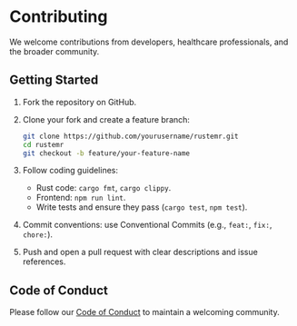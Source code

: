 ---
---

# Contributing

We welcome contributions from developers, healthcare professionals, and the broader community.

## Getting Started

1. Fork the repository on GitHub.
2. Clone your fork and create a feature branch:

   ```bash
   git clone https://github.com/yourusername/rustemr.git
   cd rustemr
   git checkout -b feature/your-feature-name
   ```

3. Follow coding guidelines:

   - Rust code: `cargo fmt`, `cargo clippy`.
   - Frontend: `npm run lint`.
   - Write tests and ensure they pass (`cargo test`, `npm test`).

4. Commit conventions: use Conventional Commits (e.g., `feat:`, `fix:`, `chore:`).
5. Push and open a pull request with clear descriptions and issue references.

## Code of Conduct

Please follow our [Code of Conduct](../CODE_OF_CONDUCT.md) to maintain a welcoming community.
